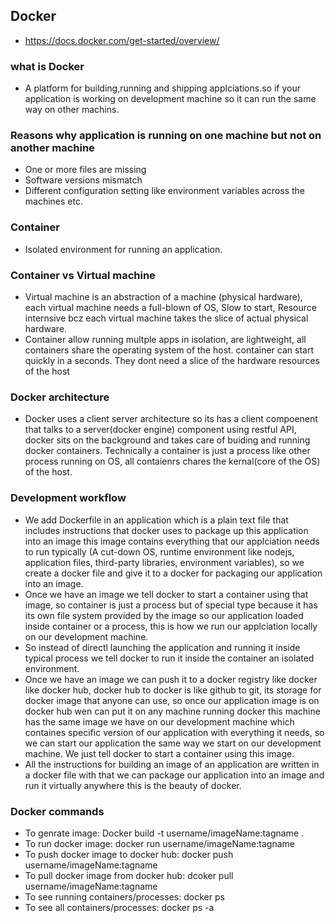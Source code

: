 ## Docker
- https://docs.docker.com/get-started/overview/

### what is Docker
- A platform for building,running and shipping applciations.so if your application is working on development machine so it can run the same way on other machins.

### Reasons why application is running on one machine but not on another machine
- One or more files are missing
- Software versions mismatch
- Different configuration setting like environment variables across the machines etc.

### Container
- Isolated environment for running an application.

### Container vs Virtual machine
- Virtual machine is an abstraction of a machine (physical hardware), each virtual machine needs a full-blown of OS, Slow to start, Resource internsive bcz each virtual machine takes the slice of actual physical hardware.
- Container allow running multple apps in isolation, are lightweight, all containers share the operating system of the host. container can start quickly in a seconds. They dont need a slice of the hardware resources of the host

### Docker architecture
- Docker uses a client server architecture so its has a client compoenent that talks to a server(docker engine) component using restful API, docker sits on the background and takes care of buiding and running docker containers. Technically a container is just a process like other process running on OS, all contaienrs chares the kernal(core of the OS) of the host. 

### Development workflow
- We add Dockerfile in an application which is a plain text file that includes instructions that docker uses to package up this application into an image this image contains everything that our applciation needs to run typically (A cut-down OS, runtime environment like nodejs, application files, third-party libraries, environment variables), so we create a docker file and give it to a docker for packaging our application into an image.
- Once we have an image we tell docker to start a container using that image, so container is just a process but of special type because it has its own file system provided by the image so our application loaded inside container or a process, this is how we run our applciation locally on our development machine.
- So instead of directl launching the application and running it inside typical process we tell docker to run it inside the container an isolated environment.
- Once we have an image we can push it to a docker registry like docker like docker hub, docker hub to docker is like github to git, its storage for docker image that anyone can use, so once our application image is on docker hub wen can put it on any machine running docker this machine has the same image we have on our development machine which containes specific version of our application with everything it needs, so we can start our application the same way we start on our development machine. We just tell docker to start a container using this image.
- All the instructions for building an image of an application are written in a docker file with that we can package our application into an image and run it virtually anywhere this is the beauty of docker.

### Docker commands
- To genrate image: Docker build -t username/imageName:tagname .
- To run docker image: docker run username/imageName:tagname
- To push docker image to docker hub: docker push username/imageName:tagname
- To pull docker image from docker hub: dcoker pull username/imageName:tagname
- To see running containers/processes: docker ps
- To see all containers/processes: docker ps -a

